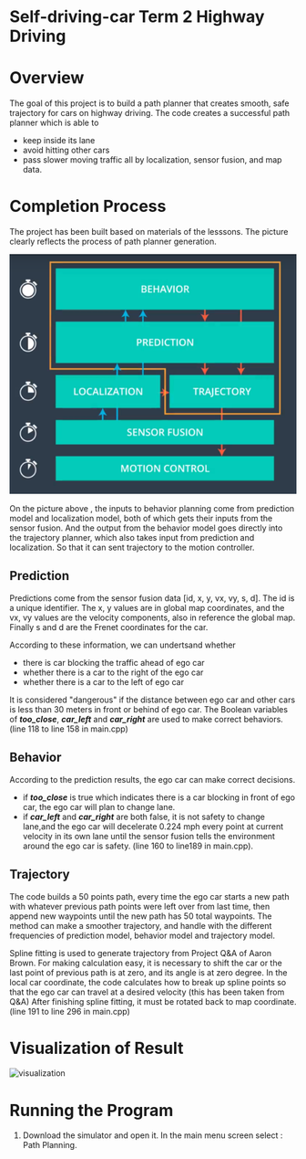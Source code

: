 # Self-driving-car Term 2 Highway Driving


# Overview

The goal of this project is to build a path planner that creates smooth, safe trajectory for cars on highway driving.
The code creates a successful path planner which is able to 

- keep inside its lane
- avoid hitting other cars
- pass slower moving traffic all by localization, sensor fusion, and map data.

# Completion Process


The project has been built based on materials of the lesssons. The picture clearly reflects the process of path planner generation.

![1](images/1.png)

On the picture above ,  the inputs to behavior planning come from prediction model and localization model, both of which gets their inputs from the sensor fusion. 
And the output from the behavior model goes directly into the trajectory planner, which also takes input from prediction and localization. 
So that it can sent trajectory to the motion controller.

## Prediction 

Predictions come from the sensor fusion data [id, x, y, vx, vy, s, d]. 
The id is a unique identifier. The x, y values are in global map coordinates, and the vx, vy values are the velocity components, also in reference the global map.
Finally s and d are the Frenet coordinates for the car. 

According to these information, we can undertsand  whether
 
- there is car blocking the traffic ahead of ego car 
- whether there is a car to the right of the ego car 
- whether there is a car to the left of ego car 


It is considered "dangerous" if the distance between ego car and other cars is less than 30 meters in front or behind of ego car. 
The Boolean variables  of  ***too_close***, ***car_left*** and ***car_right***  are used to make correct behaviors.(line 118 to line 158 in main.cpp)

## Behavior

According to the prediction results,  the ego car can make correct decisions. 

- if ***too_close*** is true which indicates there is a car blocking in front of ego car, the ego car will plan to change lane. 
- if  ***car_left*** and ***car_right*** are both false, it is not safety to change lane,and the ego car will decelerate 0.224 mph every point at current velocity in its own lane until the sensor fusion tells the environment around the ego car is safety. (line 160 to line189 in main.cpp).

## Trajectory

The code builds a 50 points path, every time the ego car starts a new path with whatever previous path points were left over from last time, then append new waypoints until the new path has 50 total waypoints. 
The method can make a smoother trajectory, and handle with the different frequencies of prediction model, behavior model and trajectory model.

Spline fitting is used to generate trajectory from Project Q&A of Aaron Brown. 
For making calculation easy, it is necessary to shift the car or the last point of previous path is at zero, and its angle is at zero degree.
In the local car coordinate, the code calculates how to break up spline points so that the ego car can travel at a desired velocity (this has been taken from Q&A) 
After finishing spline fitting, it must be rotated back to map coordinate.(line 191 to line 296 in main.cpp)


# Visualization of Result

   ![visualization](images/visualization.gif)


# Running the Program

1. Download the simulator and open it. In the main menu screen select : Path Planning.
